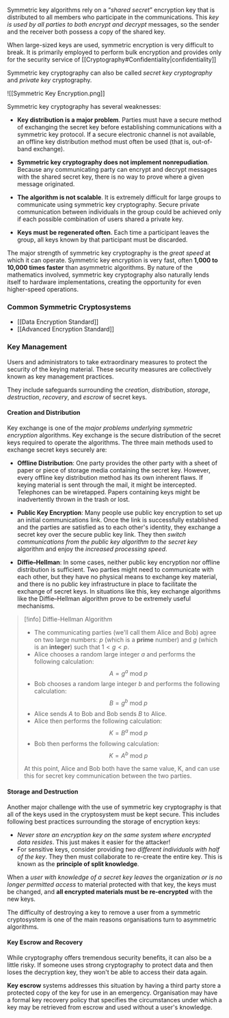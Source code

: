 
Symmetric key algorithms rely on a “*shared secret*” encryption key that is distributed to all members who participate in the communications. This *key is used by all parties to both encrypt and decrypt* messages, so the sender and the receiver both possess a copy of the shared key.

When large-sized keys are used, symmetric encryption is very difficult to break. It is primarily employed to perform bulk encryption and provides only for the security service of [[Cryptography#Confidentiality|confidentiality]]

Symmetric key cryptography can also be called *secret key cryptography* and *private key* cryptography.

![[Symmetric Key Encryption.png]]

Symmetric key cryptography has several weaknesses:

- **Key distribution is a major problem**. Parties must have a secure method of exchanging the secret key before establishing communications with a symmetric key protocol. If a secure electronic channel is not available, an offline key distribution method must often be used (that is, out-of-band exchange).
  
- **Symmetric key cryptography does not implement nonrepudiation**. Because any communicating party can encrypt and decrypt messages with the shared secret key, there is no way to prove where a given message originated.
  
- **The algorithm is not scalable**. It is extremely difficult for large groups to communicate using symmetric key cryptography. Secure private communication between individuals in the group could be achieved only if each possible combination of users shared a private key.
  
- **Keys must be regenerated often**. Each time a participant leaves the group, all keys known by that participant must be discarded.

The major strength of symmetric key cryptography is the *great speed* at which it can operate. Symmetric key encryption is very fast, often **1,000 to 10,000 times faster** than asymmetric algorithms. By nature of the mathematics involved, symmetric key cryptography also naturally lends itself to hardware implementations, creating the opportunity for even higher-speed operations.

### Common Symmetric Cryptosystems

- [[Data Encryption Standard]]
- [[Advanced Encryption Standard]]

### Key Management

Users and administrators to take extraordinary measures to protect the security of the keying material. These security measures are collectively known as key management practices. 

They include safeguards surrounding the *creation*, *distribution*, *storage*, *destruction*, *recovery*, and *escrow* of secret keys.

#### Creation and Distribution

Key exchange is one of the *major problems underlying symmetric encryption* algorithms. Key exchange is the secure distribution of the secret keys required to operate the algorithms. The three main methods used to exchange secret keys securely are:

- **Offline Distribution**: One party provides the other party with a sheet of paper or piece of storage media containing the secret key. However, every offline key distribution method has its own inherent flaws. If keying material is sent through the mail, it might be intercepted. Telephones can be wiretapped. Papers containing keys might be inadvertently thrown in the trash or lost.
  
- **Public Key Encryption**: Many people use public key encryption to set up an initial communications link. Once the link is successfully established and the parties are satisfied as to each other's identity, they exchange a secret key over the secure public key link. They then *switch communications from the public key algorithm to the secret key* algorithm and enjoy the *increased processing speed*.
  
- **Diffie–Hellman**: In some cases, neither public key encryption nor offline distribution is sufficient. Two parties might need to communicate with each other, but they have no physical means to exchange key material, and there is no public key infrastructure in place to facilitate the exchange of secret keys. In situations like this, key exchange algorithms like the Diffie–Hellman algorithm prove to be extremely useful mechanisms.

>[!info] Diffie-Hellman Algorithm
>- The communicating parties (we'll call them Alice and Bob) agree on two large numbers: $p$ (which is a **prime** number) and $g$ (which is an **integer**) such that $1 < g < p$.
>- Alice chooses a random large integer $a$ and performs the following calculation:
>  $$A = g^a \text{ mod } p$$
>- Bob chooses a random large integer $b$ and performs the following calculation:
>  $$B = g^b \text{ mod } p$$
>- Alice sends $A$ to Bob and Bob sends $B$ to Alice.
>- Alice then performs the following calculation:
>  $$K = B^a \text{ mod } p$$
>- Bob then performs the following calculation:
>  $$K = A^b \text{ mod } p$$
>  
>At this point, Alice and Bob both have the same value, K, and can use this for secret key communication between the two parties.

#### Storage and Destruction

Another major challenge with the use of symmetric key cryptography is that all of the keys used in the cryptosystem must be kept secure. This includes following best practices surrounding the storage of encryption keys:

- *Never store an encryption key on the same system where encrypted data resides*. This just makes it easier for the attacker!
- For sensitive keys, consider providing *two different individuals with half of the key*. They then must collaborate to re-create the entire key. This is known as the **principle of split knowledge**.

When a *user with knowledge of a secret key leaves* the organization *or is no longer permitted access* to material protected with that key, the keys must be changed, and **all encrypted materials must be re-encrypted** with the new keys. 

The difficulty of destroying a key to remove a user from a symmetric cryptosystem is one of the main reasons organisations turn to asymmetric algorithms.

#### Key Escrow and Recovery

While cryptography offers tremendous security benefits, it can also be a little risky. If someone uses strong cryptography to protect data and then loses the decryption key, they won't be able to access their data again. 

**Key escrow** systems addresses this situation by having a third party store a protected copy of the key for use in an emergency. Organisation may have a formal key recovery policy that specifies the circumstances under which a key may be retrieved from escrow and used without a user's knowledge.


